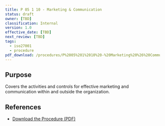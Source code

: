 ```yaml
---
title: P 05 1 10 - Marketing & Communication
status: draft
owner: [TBD]
classification: Internal
version: 1.0
effective_date: [TBD]
next_review: [TBD]
tags:
  - iso27001
  - procedure
pdf_download: /procedures/P%2005%201%2010%20-%20Marketing%20%26%20Communication.pdf
---
```


## Purpose
Covers the activities and controls for effective marketing and communication within and outside the organization.

## References
- [Download the Procedure (PDF)](/procedures/P%2005%201%2010%20-%20Marketing%20%26%20Communication.pdf)

